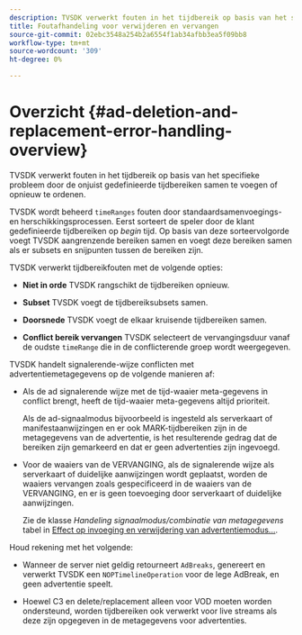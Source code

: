 ```yaml
---
description: TVSDK verwerkt fouten in het tijdbereik op basis van het specifieke probleem door de onjuist gedefinieerde tijdbereiken samen te voegen of opnieuw te ordenen.
title: Foutafhandeling voor verwijderen en vervangen
source-git-commit: 02ebc3548a254b2a6554f1ab34afbb3ea5f09bb8
workflow-type: tm+mt
source-wordcount: '309'
ht-degree: 0%

---
```


# Overzicht {#ad-deletion-and-replacement-error-handling-overview}

TVSDK verwerkt fouten in het tijdbereik op basis van het specifieke probleem door de onjuist gedefinieerde tijdbereiken samen te voegen of opnieuw te ordenen.

TVSDK wordt beheerd `timeRanges` fouten door standaardsamenvoegings- en herschikkingsprocessen. Eerst sorteert de speler door de klant gedefinieerde tijdbereiken op *begin* tijd. Op basis van deze sorteervolgorde voegt TVSDK aangrenzende bereiken samen en voegt deze bereiken samen als er subsets en snijpunten tussen de bereiken zijn.

TVSDK verwerkt tijdbereikfouten met de volgende opties:

* **Niet in orde** TVSDK rangschikt de tijdbereiken opnieuw.

* **Subset** TVSDK voegt de tijdbereiksubsets samen.

* **Doorsnede** TVSDK voegt de elkaar kruisende tijdbereiken samen.

* **Conflict bereik vervangen** TVSDK selecteert de vervangingsduur vanaf de oudste `timeRange` die in de conflicterende groep wordt weergegeven.

TVSDK handelt signalerende-wijze conflicten met advertentiemetagegevens op de volgende manieren af:

* Als de ad signalerende wijze met de tijd-waaier meta-gegevens in conflict brengt, heeft de tijd-waaier meta-gegevens altijd prioriteit.

  Als de ad-signaalmodus bijvoorbeeld is ingesteld als serverkaart of manifestaanwijzingen en er ook MARK-tijdbereiken zijn in de metagegevens van de advertentie, is het resulterende gedrag dat de bereiken zijn gemarkeerd en dat er geen advertenties zijn ingevoegd.
* Voor de waaiers van de VERVANGING, als de signalerende wijze als serverkaart of duidelijke aanwijzingen wordt geplaatst, worden de waaiers vervangen zoals gespecificeerd in de waaiers van de VERVANGING, en er is geen toevoeging door serverkaart of duidelijke aanwijzingen.

  Zie de klasse *Handeling signaalmodus/combinatie van metagegevens* tabel in [Effect op invoeging en verwijdering van advertentiemodus...](../../../../tvsdk-2.7-for-android/ad-insertion/delete-replace-content-vod/c-psdk-android-2.7-signaling-mode-metadata-combos-android.md#c_psdk_signaling-mode-metadata-combos-android).

Houd rekening met het volgende:

* Wanneer de server niet geldig retourneert `AdBreaks`, genereert en verwerkt TVSDK een `NOPTimelineOperation` voor de lege AdBreak, en geen advertentie speelt.

* Hoewel C3 en delete/replacement alleen voor VOD moeten worden ondersteund, worden tijdbereiken ook verwerkt voor live streams als deze zijn opgegeven in de metagegevens voor advertenties.

